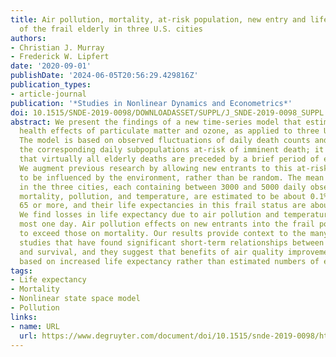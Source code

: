 ```yaml
---
title: Air pollution, mortality, at-risk population, new entry and life expectancy
  of the frail elderly in three U.S. cities
authors:
- Christian J. Murray
- Frederick W. Lipfert
date: '2020-09-01'
publishDate: '2024-06-05T20:56:29.429816Z'
publication_types:
- article-journal
publication: '*Studies in Nonlinear Dynamics and Econometrics*'
doi: 10.1515/SNDE-2019-0098/DOWNLOADASSET/SUPPL/J_SNDE-2019-0098_SUPPL.PDF
abstract: We present the findings of a new time-series model that estimates short-term
  health effects of particulate matter and ozone, as applied to three U.S. cities.
  The model is based on observed fluctuations of daily death counts and estimates
  the corresponding daily subpopulations at-risk of imminent death; it also shows
  that virtually all elderly deaths are preceded by a brief period of extreme frailty.
  We augment previous research by allowing new entrants to this at-risk population
  to be influenced by the environment, rather than be random. The mean frail subpopulations
  in the three cities, each containing between 3000 and 5000 daily observations on
  mortality, pollution, and temperature, are estimated to be about 0.1% of those aged
  65 or more, and their life expectancies in this frail status are about one week.
  We find losses in life expectancy due to air pollution and temperature to be at
  most one day. Air pollution effects on new entrants into the frail population tend
  to exceed those on mortality. Our results provide context to the many time-series
  studies that have found significant short-term relationships between air quality
  and survival, and they suggest that benefits of air quality improvement should be
  based on increased life expectancy rather than estimated numbers of excess deaths.
tags:
- Life expectancy
- Mortality
- Nonlinear state space model
- Pollution
links:
- name: URL
  url: https://www.degruyter.com/document/doi/10.1515/snde-2019-0098/html
---
```

